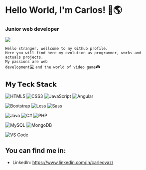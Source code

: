 # Hello World, I'm Carlos! :wave::earth_americas:
<h3>Junior web developer</h3>
<img src="https://c.tenor.com/YG_Jz4QQFNIAAAAC/pixel-art-room.gif">

<code>Hello stranger, wellcome to my Github profile.</code>
<br/>
<code>Here you will find here my evolution as programmer, works and actuals projects.</code>
<br/>
<code>My passions are web development</code>:computer: <code>and the world of video game</code>:video_game:

## 𝗠𝘆 𝗧𝗲𝗰𝗸 𝗦𝘁𝗮𝗰𝗸

![HTML5](https://img.shields.io/badge/-HTML5-%23E44D27?style=flat-square&logo=html5&logoColor=ffffff)
![CSS3](https://img.shields.io/badge/-CSS3-%231572B6?style=flat-square&logo=css3)
![JavaScript](https://img.shields.io/badge/-JavaScript-%23F7DF1C?style=flat-square&logo=javascript&logoColor=000000&labelColor=%23F7DF1C&color=%23FFCE5A)
![Angular](https://img.shields.io/badge/-Angular-dc143c?style=flat-square&logo=Angular&logoColor=ffffff)

![Bootstrap](https://img.shields.io/badge/-Bootstrap-6633cc?style=flat-square&logo=Bootstrap&logoColor=ffffff)
![Less](https://img.shields.io/badge/-Less-%231d365d?style=flat-square&logo=less&logoColor=ffffff)
![Sass](https://img.shields.io/badge/-Sass-%23CC6699?style=flat-square&logo=sass&logoColor=ffffff)

![Java](https://img.shields.io/badge/-Java-ffa500?style=flat-square&logo=Java&logoColor=ffffff)
![C#](https://img.shields.io/badge/-CSharp-800080?style=flat-square&logo=C#&logoColor=ffffff)
![PHP](https://img.shields.io/badge/-PHP-6666FF?style=flat-square&logo=PHP&logoColor=ffffff)

![MySQL](https://img.shields.io/badge/-MySQL-B0C4DE?style=flat-square&logo=MySQL&logoColor=ffffff)
![MongoDB](https://img.shields.io/badge/-MongoDB-32cd32?style=flat-square&logo=MongoDB&logoColor=ffffff)

![VS Code](https://img.shields.io/badge/-VSCode-%23007ACC?style=flat-square&logo=visual-studio-code)

## <b>You can find me in:</b>
- Linkedln: https://www.linkedin.com/in/carleovaz/

